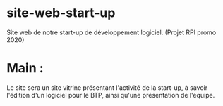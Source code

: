 # site-web-start-up
Site web de notre start-up de développement logiciel. (Projet RPI promo 2020)
# Main :
Le site sera un site vitrine présentant l'activité de la start-up, à savoir l'édition d'un logiciel pour le BTP, ainsi qu'une présentation de l'équipe.
